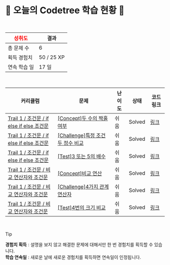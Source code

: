 # 🌲 오늘의 Codetree 학습 현황 🌲

<br />

| <span style="color:red;display:block;text-align:center;"> **성취도**</span> | 결과 |
|---|---|
| 총 문제 수 | 6 |
| 획득 경험치 | 50 / 25 XP |
| 연속 학습 일 | 17 일 |

<br />

|커리큘럼|문제|난이도|상태|코드 링크|
|---|---|---|---|---|
|[Trail 1 / 조건문 / if else if else 조건문](https://www.codetree.ai/trail-info/novice-low/)|[[Concept]두 수의 짝홀 여부](https://www.codetree.ai/trails/complete/curated-cards/intro-parity-of-two-numbers/)|쉬움|Solved|[링크](https://github.com/SUNWOOYOUNGMIN/CodeTree/blob/main/250925/%EB%91%90%20%EC%88%98%EC%9D%98%20%EC%A7%9D%ED%99%80%20%EC%97%AC%EB%B6%80/parity-of-two-numbers.java)|
|[Trail 1 / 조건문 / if else if else 조건문](https://www.codetree.ai/trail-info/novice-low/)|[[Challenge]특정 조건 두 정수 비교](https://www.codetree.ai/trails/complete/curated-cards/challenge-specific-comparison-of-two-natural-numbers/)|쉬움|Solved|[링크](https://github.com/SUNWOOYOUNGMIN/CodeTree/blob/main/250925/%ED%8A%B9%EC%A0%95%20%EC%A1%B0%EA%B1%B4%20%EB%91%90%20%EC%A0%95%EC%88%98%20%EB%B9%84%EA%B5%90/specific-comparison-of-two-natural-numbers.java)|
|[Trail 1 / 조건문 / if else if else 조건문](https://www.codetree.ai/trail-info/novice-low/)|[[Test]3 또는 5의 배수](https://www.codetree.ai/trails/complete/curated-cards/test-multiples-of-3-or-5/)|쉬움|Solved|[링크](https://github.com/SUNWOOYOUNGMIN/CodeTree/blob/main/250925/3%20%EB%98%90%EB%8A%94%205%EC%9D%98%20%EB%B0%B0%EC%88%98/multiples-of-3-or-5.java)|
|[Trail 1 / 조건문 / 비교 연산자와 조건문](https://www.codetree.ai/trail-info/novice-low/)|[[Concept]비교 연산](https://www.codetree.ai/trails/complete/curated-cards/intro-comparison-operator/)|쉬움|Solved|[링크](https://github.com/SUNWOOYOUNGMIN/CodeTree/blob/main/250925/%EB%B9%84%EA%B5%90%20%EC%97%B0%EC%82%B0/comparison-operator.java)|
|[Trail 1 / 조건문 / 비교 연산자와 조건문](https://www.codetree.ai/trail-info/novice-low/)|[[Challenge]4가지 관계연산자](https://www.codetree.ai/trails/complete/curated-cards/challenge-four-relational-operators/)|쉬움|Solved|[링크](https://github.com/SUNWOOYOUNGMIN/CodeTree/blob/main/250925/4%EA%B0%80%EC%A7%80%20%EA%B4%80%EA%B3%84%EC%97%B0%EC%82%B0%EC%9E%90/four-relational-operators.java)|
|[Trail 1 / 조건문 / 비교 연산자와 조건문](https://www.codetree.ai/trail-info/novice-low/)|[[Test]4번의 크기 비교](https://www.codetree.ai/trails/complete/curated-cards/test-4-time-comparison/)|쉬움|Solved|[링크](https://github.com/SUNWOOYOUNGMIN/CodeTree/blob/main/250925/4%EB%B2%88%EC%9D%98%20%ED%81%AC%EA%B8%B0%20%EB%B9%84%EA%B5%90/4-time-comparison.java)|


<br />

> [!TIP]
> **경험치 획득** : 설명을 보지 않고 해결한 문제에 대해서만 한 번 경험치를 획득할 수 있습니다.  
> **학습 연속일** : 새로운 날에 새로운 경험치를 획득하면 연속일이 인정됩니다.

